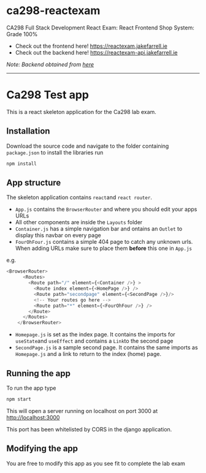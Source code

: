 # ca298-reactexam
CA298 Full Stack Development React Exam: React Frontend Shop System: Grade 100% 

- Check out the frontend here! https://reactexam.jakefarrell.ie
- Check out the backend here! https://reactexam-api.jakefarrell.ie

*Note: Backend obtained from [here](https://gitlab.computing.dcu.ie/mscriney1/ca298restapiexam)*

---

# Ca298 Test app

This is a react skeleton application for the Ca298 lab exam.

## Installation
Download the source code and navigate to the folder containing `package.json` to install the libraries run 
```sh 
npm install
```

## App structure
The skeleton application contains `react`and `react router`.

- `App.js` contains the `BrowserRouter` and where you should edit your apps URLs
- All other components are inside the `Layouts` folder
- `Container.js` has a simple navigation bar and ontains an `Outlet` to display this navbar on every page
- `FourOhFour.js` contains a simple 404 page to catch any unknown urls. When adding URLs make sure to place them **before** this one in `App.js` 

e.g.
```js 
<BrowserRouter>
      <Routes>
        <Route path="/" element={<Container />} >
          <Route index element={<HomePage />} />
          <Route path="secondpage" element={<SecondPage />}/>
          <!-- Your routes go here -->
          <Route path="*" element={<FourOhFour />} />
        </Route>
      </Routes>
    </BrowserRouter>
```
- `Homepage.js` is set as the index page. It contains the imports for `useState`and `useEffect` and contains a `Link`to the second page
- `SecondPage.js` is a sample second page. It contains the same imports as `Homepage.js` and a link to return to the index (home) page.

## Running the app

To run the app type 

```sh
npm start
```

This will open a server running on localhost on port 3000 at [http://localhost:3000](http://localhost:3000)

This port has been whitelisted by CORS in the django application.

## Modifying the app
You are free to modify this app as you see fit to complete the lab exam

